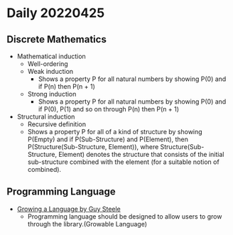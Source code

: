 Daily 20220425
===

## Discrete Mathematics
- Mathematical induction
  - Well-ordering
  - Weak induction
    - Shows a property P for all natural numbers by showing P(0) and if P(n) then P(n + 1)
  - Strong induction
    - Shows a property P for all natural numbers by showing P(0) and if P(0), P(1) and so on through P(n) then P(n + 1)
- Structural induction
  - Recursive definition
  - Shows a property P for all of a kind of structure by showing P(Empty) and if P(Sub-Structure) and P(Element), then P(Structure(Sub-Structure, Element)), where Structure(Sub-Structure, Element) denotes the structure that consists of the initial sub-structure combined with the element (for a suitable notion of combined).

## Programming Language
- [Growing a Language by Guy Steele](https://www.youtube.com/watch?v=_ahvzDzKdB0&ab_channel=BillPugh)
  - Programming language should be designed to allow users to grow through the library.(Growable Language)
